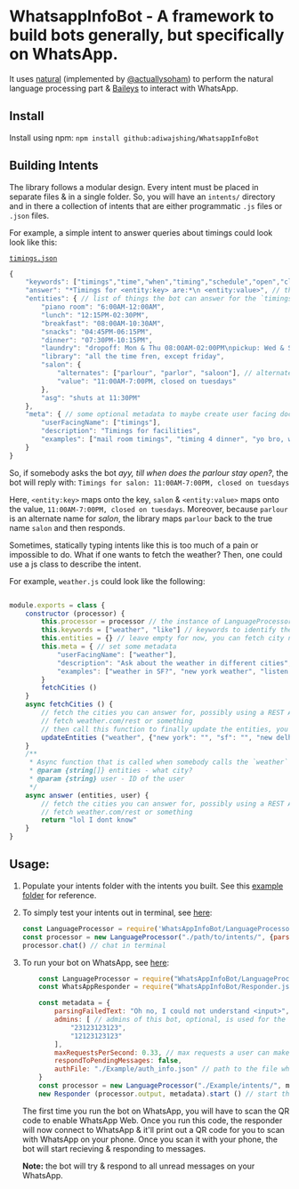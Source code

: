 # WhatsappInfoBot - A framework to build bots generally, but specifically on WhatsApp. 

It uses [natural](https://github.com/NaturalNode/natural) (implemented by [@actuallysoham](https://github.com/actuallysoham)) to perform the natural language processing part & [Baileys](https://github.com/adiwajshing/Baileys) to interact with WhatsApp.

## Install

Install using npm: ` npm install github:adiwajshing/WhatsappInfoBot `

## Building Intents

The library follows a modular design. Every intent must be placed in separate files & in a single folder. So, you will have an `intents/` directory and in there a collection of intents that are either programmatic `.js` files or `.json` files. 

For example, a simple intent to answer queries about timings could look look like this:

[`timings.json`](/Example/intents/timings.json)
``` javascript
{
    "keywords": ["timings","time","when","timing","schedule","open","close"], // the keywords to identify an intent
    "answer": "*Timings for <entity:key> are:*\n <entity:value>", // the answer for this intent
    "entities": { // list of things the bot can answer for the `timings` intent
        "piano room": "6:00AM-12:00AM",
        "lunch": "12:15PM-02:30PM",
        "breakfast": "08:00AM-10:30AM",
        "snacks": "04:45PM-06:15PM",
        "dinner": "07:30PM-10:15PM",
        "laundry": "dropoff: Mon & Thu 08:00AM-02:00PM\npickup: Wed & Sat 04:30PM-06:00PM",
        "library": "all the time fren, except friday",
        "salon": {
            "alternates": ["parlour", "parlor", "saloon"], // alternate names for the same entity
            "value": "11:00AM-7:00PM, closed on tuesdays"
        },
        "asg": "shuts at 11:30PM"
    },
    "meta": { // some optional metadata to maybe create user facing documentation, see Example/intents/help.js
        "userFacingName": ["timings"],
        "description": "Timings for facilities",
        "examples": ["mail room timings", "timing 4 dinner", "yo bro, when can i get lunch"]
    }
}
```

So, if somebody asks the bot *ayy, till when does the parlour stay open?*, the bot will reply with:
    ```
    Timings for salon:
    11:00AM-7:00PM, closed on tuesdays
    ```

Here, `<entity:key>` maps onto the key, `salon` & `<entity:value>` maps onto the value, `11:00AM-7:00PM, closed on tuesdays`.
Moreover, because `parlour` is an alternate name for *salon*, the library maps `parlour` back to the true name `salon` and then responds.

Sometimes, statically typing intents like this is too much of a pain or impossible to do. What if one wants to fetch the weather? Then, one could use a js class to describe the intent.

For example, `weather.js` could look like the following:

``` javascript

module.exports = class {
    constructor (processor) {
        this.processor = processor // the instance of LanguageProcessor.js that created this instance
        this.keywords = ["weather", "like"] // keywords to identify the intent
        this.entities = {} // leave empty for now, you can fetch city names later and update the entities
        this.meta = { // set some metadata
            "userFacingName": ["weather"],
            "description": "Ask about the weather in different cities",
            "examples": ["weather in SF?", "new york weather", "listen fren, you better tell me what its like in Bombay"]
        }
        fetchCities ()
    }
    async fetchCities () {
        // fetch the cities you can answer for, possibly using a REST API
        // fetch weather.com/rest or something
        // then call this function to finally update the entities, you can leave the values blank because the answer will be fetched
        updateEntities ("weather", {"new york": "", "sf": "", "new delhi": "", "tokyo": ""}) 
    }
    /**
     * Async function that is called when somebody calls the `weather` command
     * @param {string[]} entities - what city?
     * @param {string} user - ID of the user
     */
    async answer (entities, user) {
        // fetch the cities you can answer for, possibly using a REST API
        // fetch weather.com/rest or something
        return "lol I dont know"
    }
}

```

## Usage:

1. Populate your intents folder with the intents you built. See this [example folder](/Example) for reference.
2. To simply test your intents out in terminal, see [here](/Example/chat.js):
    ``` javascript
    const LanguageProcessor = require('WhatsAppInfoBot/LanguageProcessor.js')
    const processor = new LanguageProcessor("./path/to/intents/", {parsingFailedText: "Oh no, I could not understand <input>"})
    processor.chat() // chat in terminal
    ```
2. To run your bot on WhatsApp, see [here](/Example/index.js): 
    ``` javascript
        const LanguageProcessor = require("WhatsAppInfoBot/LanguageProcessor.js")
        const WhatsAppResponder = require("WhatsAppInfoBot/Responder.js")

        const metadata = {
            parsingFailedText: "Oh no, I could not understand <input>", // what to say when the bot failed to understand what was being said
            admins: [ // admins of this bot, optional, is used for the help.js intent
                "23123123123",
                "12123123123"
            ],
            maxRequestsPerSecond: 0.33, // max requests a user can make in a second
            respondToPendingMessages: false,
            authFile: "./Example/auth_info.json" // path to the file where the WhatsApp credentials will be stored
        }
        const processor = new LanguageProcessor("./Example/intents/", metadata) // create the processor
        new Responder (processor.output, metadata).start () // start the WhatsApp Responder
    ```
    The first time you run the bot on WhatsApp, you will have to scan the QR code to enable WhatsApp Web.
    Once you run this code, the responder will now connect to WhatsApp & it'll print out a QR code for you to scan with WhatsApp on your phone. 
    Once you scan it with your phone, the bot will start recieving & responding to messages.
    
    **Note:** the bot will try & respond to all unread messages on your WhatsApp.
